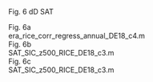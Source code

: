 
Fig. 6 dD SAT

Fig. 6a </br>
era_rice_corr_regress_annual_DE18_c4.m</br>
Fig. 6b </br>
SAT_SIC_z500_RICE_DE18_c3.m </br>
Fig. 6c </br>
SAT_SIC_z500_RICE_DE18_c3.m </br>

